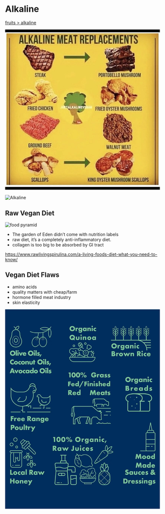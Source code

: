 # Alkaline

[fruits > alkaline](https://www.facebook.com/reel/1097090245248863)

![Alkaline Meat Replacements](static/Alkaline%20Meat%20Replacements.jpeg)

![Alkaline](image-4.png)

## Raw Vegan Diet

![food pyramid](image-5.png)

- The garden of Eden didn’t come with nutrition labels
- raw diet, it’s a completely anti-inflammatory diet.
- collagen is too big to be absorbed by GI tract

<https://www.rawlivingspirulina.com/a-living-foods-diet-what-you-need-to-know/>

## Vegan Diet Flaws

- amino acids
- quality matters with cheap/farm
- hormone filled meat industry
- skin elasticity

![diet](Diet/static/clean%20foods.png)
